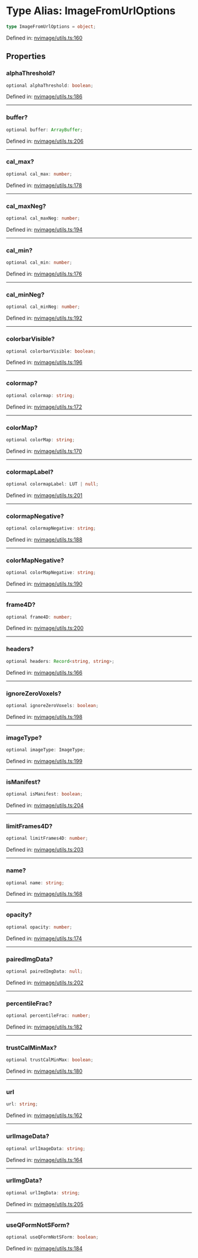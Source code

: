 # Type Alias: ImageFromUrlOptions

```ts
type ImageFromUrlOptions = object;
```

Defined in: [nvimage/utils.ts:160](https://github.com/niivue/niivue/blob/main/packages/niivue/src/nvimage/utils.ts#L160)

## Properties

### alphaThreshold?

```ts
optional alphaThreshold: boolean;
```

Defined in: [nvimage/utils.ts:186](https://github.com/niivue/niivue/blob/main/packages/niivue/src/nvimage/utils.ts#L186)

---

### buffer?

```ts
optional buffer: ArrayBuffer;
```

Defined in: [nvimage/utils.ts:206](https://github.com/niivue/niivue/blob/main/packages/niivue/src/nvimage/utils.ts#L206)

---

### cal_max?

```ts
optional cal_max: number;
```

Defined in: [nvimage/utils.ts:178](https://github.com/niivue/niivue/blob/main/packages/niivue/src/nvimage/utils.ts#L178)

---

### cal_maxNeg?

```ts
optional cal_maxNeg: number;
```

Defined in: [nvimage/utils.ts:194](https://github.com/niivue/niivue/blob/main/packages/niivue/src/nvimage/utils.ts#L194)

---

### cal_min?

```ts
optional cal_min: number;
```

Defined in: [nvimage/utils.ts:176](https://github.com/niivue/niivue/blob/main/packages/niivue/src/nvimage/utils.ts#L176)

---

### cal_minNeg?

```ts
optional cal_minNeg: number;
```

Defined in: [nvimage/utils.ts:192](https://github.com/niivue/niivue/blob/main/packages/niivue/src/nvimage/utils.ts#L192)

---

### colorbarVisible?

```ts
optional colorbarVisible: boolean;
```

Defined in: [nvimage/utils.ts:196](https://github.com/niivue/niivue/blob/main/packages/niivue/src/nvimage/utils.ts#L196)

---

### colormap?

```ts
optional colormap: string;
```

Defined in: [nvimage/utils.ts:172](https://github.com/niivue/niivue/blob/main/packages/niivue/src/nvimage/utils.ts#L172)

---

### colorMap?

```ts
optional colorMap: string;
```

Defined in: [nvimage/utils.ts:170](https://github.com/niivue/niivue/blob/main/packages/niivue/src/nvimage/utils.ts#L170)

---

### colormapLabel?

```ts
optional colormapLabel: LUT | null;
```

Defined in: [nvimage/utils.ts:201](https://github.com/niivue/niivue/blob/main/packages/niivue/src/nvimage/utils.ts#L201)

---

### colormapNegative?

```ts
optional colormapNegative: string;
```

Defined in: [nvimage/utils.ts:188](https://github.com/niivue/niivue/blob/main/packages/niivue/src/nvimage/utils.ts#L188)

---

### colorMapNegative?

```ts
optional colorMapNegative: string;
```

Defined in: [nvimage/utils.ts:190](https://github.com/niivue/niivue/blob/main/packages/niivue/src/nvimage/utils.ts#L190)

---

### frame4D?

```ts
optional frame4D: number;
```

Defined in: [nvimage/utils.ts:200](https://github.com/niivue/niivue/blob/main/packages/niivue/src/nvimage/utils.ts#L200)

---

### headers?

```ts
optional headers: Record<string, string>;
```

Defined in: [nvimage/utils.ts:166](https://github.com/niivue/niivue/blob/main/packages/niivue/src/nvimage/utils.ts#L166)

---

### ignoreZeroVoxels?

```ts
optional ignoreZeroVoxels: boolean;
```

Defined in: [nvimage/utils.ts:198](https://github.com/niivue/niivue/blob/main/packages/niivue/src/nvimage/utils.ts#L198)

---

### imageType?

```ts
optional imageType: ImageType;
```

Defined in: [nvimage/utils.ts:199](https://github.com/niivue/niivue/blob/main/packages/niivue/src/nvimage/utils.ts#L199)

---

### isManifest?

```ts
optional isManifest: boolean;
```

Defined in: [nvimage/utils.ts:204](https://github.com/niivue/niivue/blob/main/packages/niivue/src/nvimage/utils.ts#L204)

---

### limitFrames4D?

```ts
optional limitFrames4D: number;
```

Defined in: [nvimage/utils.ts:203](https://github.com/niivue/niivue/blob/main/packages/niivue/src/nvimage/utils.ts#L203)

---

### name?

```ts
optional name: string;
```

Defined in: [nvimage/utils.ts:168](https://github.com/niivue/niivue/blob/main/packages/niivue/src/nvimage/utils.ts#L168)

---

### opacity?

```ts
optional opacity: number;
```

Defined in: [nvimage/utils.ts:174](https://github.com/niivue/niivue/blob/main/packages/niivue/src/nvimage/utils.ts#L174)

---

### pairedImgData?

```ts
optional pairedImgData: null;
```

Defined in: [nvimage/utils.ts:202](https://github.com/niivue/niivue/blob/main/packages/niivue/src/nvimage/utils.ts#L202)

---

### percentileFrac?

```ts
optional percentileFrac: number;
```

Defined in: [nvimage/utils.ts:182](https://github.com/niivue/niivue/blob/main/packages/niivue/src/nvimage/utils.ts#L182)

---

### trustCalMinMax?

```ts
optional trustCalMinMax: boolean;
```

Defined in: [nvimage/utils.ts:180](https://github.com/niivue/niivue/blob/main/packages/niivue/src/nvimage/utils.ts#L180)

---

### url

```ts
url: string;
```

Defined in: [nvimage/utils.ts:162](https://github.com/niivue/niivue/blob/main/packages/niivue/src/nvimage/utils.ts#L162)

---

### urlImageData?

```ts
optional urlImageData: string;
```

Defined in: [nvimage/utils.ts:164](https://github.com/niivue/niivue/blob/main/packages/niivue/src/nvimage/utils.ts#L164)

---

### urlImgData?

```ts
optional urlImgData: string;
```

Defined in: [nvimage/utils.ts:205](https://github.com/niivue/niivue/blob/main/packages/niivue/src/nvimage/utils.ts#L205)

---

### useQFormNotSForm?

```ts
optional useQFormNotSForm: boolean;
```

Defined in: [nvimage/utils.ts:184](https://github.com/niivue/niivue/blob/main/packages/niivue/src/nvimage/utils.ts#L184)
